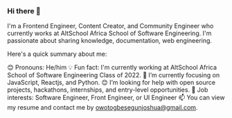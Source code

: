 ### Hi there 👋


I'm a Frontend Engineer, Content Creator, and Community Engineer who currently works at AltSchool Africa School of Software Engineering. I'm passionate about sharing knowledge, documentation, web engineering. 

Here's a quick summary about me:

😊 Pronouns: He/him
💡 Fun fact: I'm currently working at AltSchool Africa School of Software Engineering Class of 2022.
🌱 I’m currently focusing on JavaScript, Reactjs, and Python.
😊 I’m looking for help with open source projects, hackathons, internships, and entry-level opportunities.
💼 Job interests: Software Engineer, Front Engineer, or UI Engineer
📫 You can view my resume and contact me by owotogbesegunjoshua@gmail.com.


